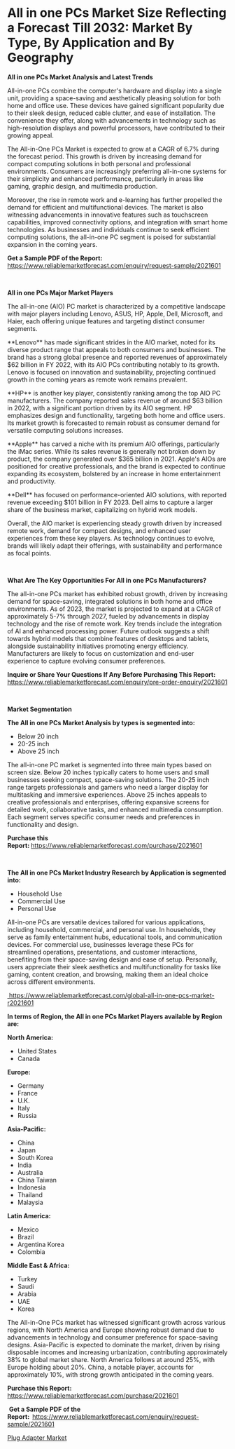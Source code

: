 <p><h1>All in one PCs Market Size Reflecting a Forecast Till 2032: Market By Type, By Application and By Geography</h1></p><p><strong>All in one PCs Market Analysis and Latest Trends</strong></p>
<p><p>All-in-one PCs combine the computer's hardware and display into a single unit, providing a space-saving and aesthetically pleasing solution for both home and office use. These devices have gained significant popularity due to their sleek design, reduced cable clutter, and ease of installation. The convenience they offer, along with advancements in technology such as high-resolution displays and powerful processors, have contributed to their growing appeal.</p><p>The All-in-One PCs Market is expected to grow at a CAGR of 6.7% during the forecast period. This growth is driven by increasing demand for compact computing solutions in both personal and professional environments. Consumers are increasingly preferring all-in-one systems for their simplicity and enhanced performance, particularly in areas like gaming, graphic design, and multimedia production. </p><p>Moreover, the rise in remote work and e-learning has further propelled the demand for efficient and multifunctional devices. The market is also witnessing advancements in innovative features such as touchscreen capabilities, improved connectivity options, and integration with smart home technologies. As businesses and individuals continue to seek efficient computing solutions, the all-in-one PC segment is poised for substantial expansion in the coming years.</p></p>
<p><strong>Get a Sample PDF of the Report:&nbsp;</strong> <a href="https://www.reliablemarketforecast.com/enquiry/request-sample/2021601?utm_campaign=3049&utm_medium=2&utm_source=Github&utm_content=ia&utm_term=06042025&utm_id=all-in-one-pcs">https://www.reliablemarketforecast.com/enquiry/request-sample/2021601</a></p>
<p>&nbsp;</p>
<p><strong>All in one PCs Major Market Players</strong></p>
<p><p>The all-in-one (AIO) PC market is characterized by a competitive landscape with major players including Lenovo, ASUS, HP, Apple, Dell, Microsoft, and Haier, each offering unique features and targeting distinct consumer segments.</p><p>**Lenovo** has made significant strides in the AIO market, noted for its diverse product range that appeals to both consumers and businesses. The brand has a strong global presence and reported revenues of approximately $62 billion in FY 2022, with its AIO PCs contributing notably to its growth. Lenovo is focused on innovation and sustainability, projecting continued growth in the coming years as remote work remains prevalent.</p><p>**HP** is another key player, consistently ranking among the top AIO PC manufacturers. The company reported sales revenue of around $63 billion in 2022, with a significant portion driven by its AIO segment. HP emphasizes design and functionality, targeting both home and office users. Its market growth is forecasted to remain robust as consumer demand for versatile computing solutions increases.</p><p>**Apple** has carved a niche with its premium AIO offerings, particularly the iMac series. While its sales revenue is generally not broken down by product, the company generated over $365 billion in 2021. Apple's AIOs are positioned for creative professionals, and the brand is expected to continue expanding its ecosystem, bolstered by an increase in home entertainment and productivity.</p><p>**Dell** has focused on performance-oriented AIO solutions, with reported revenue exceeding $101 billion in FY 2023. Dell aims to capture a larger share of the business market, capitalizing on hybrid work models.</p><p>Overall, the AIO market is experiencing steady growth driven by increased remote work, demand for compact designs, and enhanced user experiences from these key players. As technology continues to evolve, brands will likely adapt their offerings, with sustainability and performance as focal points.</p></p>
<p>&nbsp;</p>
<p><strong>What Are The Key Opportunities For All in one PCs Manufacturers?</strong></p>
<p><p>The all-in-one PCs market has exhibited robust growth, driven by increasing demand for space-saving, integrated solutions in both home and office environments. As of 2023, the market is projected to expand at a CAGR of approximately 5-7% through 2027, fueled by advancements in display technology and the rise of remote work. Key trends include the integration of AI and enhanced processing power. Future outlook suggests a shift towards hybrid models that combine features of desktops and tablets, alongside sustainability initiatives promoting energy efficiency. Manufacturers are likely to focus on customization and end-user experience to capture evolving consumer preferences.</p></p>
<p><strong>Inquire or Share Your Questions If Any Before Purchasing This Report:</strong> <a href="https://www.reliablemarketforecast.com/enquiry/pre-order-enquiry/2021601?utm_campaign=3049&utm_medium=2&utm_source=Github&utm_content=ia&utm_term=06042025&utm_id=all-in-one-pcs">https://www.reliablemarketforecast.com/enquiry/pre-order-enquiry/2021601</a></p>
<p>&nbsp;</p>
<p><strong>Market Segmentation</strong></p>
<p><strong>The All in one PCs Market Analysis by types is segmented into:</strong></p>
<p><ul><li>Below 20 inch</li><li>20-25 inch</li><li>Above 25 inch</li></ul></p>
<p><p>The all-in-one PC market is segmented into three main types based on screen size. Below 20 inches typically caters to home users and small businesses seeking compact, space-saving solutions. The 20-25 inch range targets professionals and gamers who need a larger display for multitasking and immersive experiences. Above 25 inches appeals to creative professionals and enterprises, offering expansive screens for detailed work, collaborative tasks, and enhanced multimedia consumption. Each segment serves specific consumer needs and preferences in functionality and design.</p></p>
<p><strong>Purchase this Report:&nbsp;</strong><a href="https://www.reliablemarketforecast.com/purchase/2021601?utm_campaign=3049&utm_medium=2&utm_source=Github&utm_content=ia&utm_term=06042025&utm_id=all-in-one-pcs">https://www.reliablemarketforecast.com/purchase/2021601</a></p>
<p>&nbsp;</p>
<p><strong>The All in one PCs Market Industry Research by Application is segmented into:</strong></p>
<p><ul><li>Household Use</li><li>Commercial Use</li><li>Personal Use</li></ul></p>
<p><p>All-in-one PCs are versatile devices tailored for various applications, including household, commercial, and personal use. In households, they serve as family entertainment hubs, educational tools, and communication devices. For commercial use, businesses leverage these PCs for streamlined operations, presentations, and customer interactions, benefiting from their space-saving design and ease of setup. Personally, users appreciate their sleek aesthetics and multifunctionality for tasks like gaming, content creation, and browsing, making them an ideal choice across different environments.</p></p>
<p><a href="https://www.reliablemarketforecast.com/global-all-in-one-pcs-market-r2021601?utm_campaign=3049&utm_medium=2&utm_source=Github&utm_content=ia&utm_term=06042025&utm_id=all-in-one-pcs">&nbsp;https://www.reliablemarketforecast.com/global-all-in-one-pcs-market-r2021601</a></p>
<p><strong>In terms of Region, the All in one PCs Market Players available by Region are:</strong></p>
<p>
    <p> <strong> North America: </strong>
        <ul>
            <li>United States</li>
            <li>Canada</li>
        </ul>
        </p> 
    <p> <strong> Europe: </strong>
        <ul>
            <li>Germany</li>
            <li>France</li>
            <li>U.K.</li>
            <li>Italy</li>
            <li>Russia</li>
        </ul>
        </p> 
    <p> <strong> Asia-Pacific: </strong>
        <ul>
            <li>China</li>
            <li>Japan</li>
            <li>South Korea</li>
            <li>India</li>
            <li>Australia</li>
            <li>China Taiwan</li>
            <li>Indonesia</li>
            <li>Thailand</li>
            <li>Malaysia</li>
        </ul>
        </p> 
    <p> <strong> Latin America: </strong>
        <ul>
            <li>Mexico</li>
            <li>Brazil</li>
            <li>Argentina Korea</li>
            <li>Colombia</li>
        </ul>
        </p> 
    <p> <strong> Middle East & Africa: </strong>
        <ul>
            <li>Turkey</li>
            <li>Saudi</li>
            <li>Arabia</li>
            <li>UAE</li>
            <li>Korea</li>
        </ul>
    </p>
    </p>
<p><p>The All-in-One PCs market has witnessed significant growth across various regions, with North America and Europe showing robust demand due to advancements in technology and consumer preference for space-saving designs. Asia-Pacific is expected to dominate the market, driven by rising disposable incomes and increasing urbanization, contributing approximately 38% to global market share. North America follows at around 25%, with Europe holding about 20%. China, a notable player, accounts for approximately 10%, with strong growth anticipated in the coming years.</p></p>
<p><strong>Purchase this Report: </strong><a href="https://www.reliablemarketforecast.com/purchase/2021601?utm_campaign=3049&utm_medium=2&utm_source=Github&utm_content=ia&utm_term=06042025&utm_id=all-in-one-pcs">https://www.reliablemarketforecast.com/purchase/2021601</a></p>
<p>&nbsp;<strong>Get a Sample PDF of the Report:&nbsp;&nbsp;</strong><a href="https://www.reliablemarketforecast.com/enquiry/request-sample/2021601?utm_campaign=3049&utm_medium=2&utm_source=Github&utm_content=ia&utm_term=06042025&utm_id=all-in-one-pcs">https://www.reliablemarketforecast.com/enquiry/request-sample/2021601</a></p>
<p><strong></strong></p>
<p><p><a href="https://github.com/felishtimoti/Market-Research-Report-List-1/blob/main/plug-adapter-market.md?utm_campaign=3049&utm_medium=2&utm_source=Github&utm_content=ia&utm_term=06042025&utm_id=all-in-one-pcs">Plug Adapter Market</a></p></p>